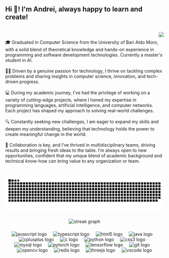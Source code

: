 <h2 align="left">Hi 👋! I'm Andrei, always happy to learn and create!</h2>

<br clear="both">

<img align="right" src="https://visitor-badge.laobi.icu/badge?page_id=Andrei-Stefan20.Andrei-Stefan20&left_text=Count%20Visitors%20"  />

###

<p align="left">🎓 Graduated in Computer Science from the University of Bari Aldo Moro, with a solid blend of theoretical knowledge and hands-on experience in programming and software development technologies. Currently a master's student in AI.<br><br>👨‍💻 Driven by a genuine passion for technology, I thrive on tackling complex problems and sharing insights in computer science, innovation, and tech-driven progress.<br><br>💻 During my academic journey, I’ve had the privilege of working on a variety of cutting-edge projects, where I honed my expertise in programming languages, artificial intelligence, and computer networks. Each project has shaped my approach to solving real-world challenges.<br><br>🔍 Constantly seeking new challenges, I am eager to expand my skills and deepen my understanding, believing that technology holds the power to create meaningful change in the world.<br><br>🤝 Collaboration is key, and I’ve thrived in multidisciplinary teams, driving results and bringing fresh ideas to the table. I’m always open to new opportunities, confident that my unique blend of academic background and technical know-how can bring value to any organization or team.</p>

###

<br clear="both">

<img src="https://raw.githubusercontent.com/Andrei-Stefan20/Andrei-Stefan20/output/snake.svg" alt="Snake animation" />

###

<div align="center">
  <img src="https://streak-stats.demolab.com?user=Andrei-Stefan20&locale=en&mode=daily&theme=gruvbox&hide_border=false&border_radius=5" height="150" alt="streak graph"  />
</div>

###

<div align="center">
  <img src="https://cdn.jsdelivr.net/gh/devicons/devicon/icons/javascript/javascript-original.svg" height="40" alt="javascript logo"  />
  <img width="12" />
  <img src="https://cdn.jsdelivr.net/gh/devicons/devicon/icons/typescript/typescript-original.svg" height="40" alt="typescript logo"  />
  <img width="12" />
  <img src="https://cdn.jsdelivr.net/gh/devicons/devicon/icons/html5/html5-original.svg" height="40" alt="html5 logo"  />
  <img width="12" />
  <img src="https://cdn.jsdelivr.net/gh/devicons/devicon/icons/java/java-original.svg" height="40" alt="java logo"  />
  <img width="12" />
  <img src="https://cdn.jsdelivr.net/gh/devicons/devicon/icons/cplusplus/cplusplus-original.svg" height="40" alt="cplusplus logo"  />
  <img width="12" />
  <img src="https://cdn.jsdelivr.net/gh/devicons/devicon/icons/c/c-original.svg" height="40" alt="c logo"  />
  <img width="12" />
  <img src="https://cdn.jsdelivr.net/gh/devicons/devicon/icons/python/python-original.svg" height="40" alt="python logo"  />
  <img width="12" />
  <img src="https://cdn.jsdelivr.net/gh/devicons/devicon/icons/css3/css3-original.svg" height="40" alt="css3 logo"  />
  <img width="12" />
  <img src="https://cdn.jsdelivr.net/gh/devicons/devicon/icons/mysql/mysql-original.svg" height="40" alt="mysql logo"  />
  <img width="12" />
  <img src="https://cdn.jsdelivr.net/gh/devicons/devicon/icons/pytorch/pytorch-original.svg" height="40" alt="pytorch logo"  />
  <img width="12" />
  <img src="https://cdn.jsdelivr.net/gh/devicons/devicon/icons/tensorflow/tensorflow-original.svg" height="40" alt="tensorflow logo"  />
  <img width="12" />
  <img src="https://cdn.jsdelivr.net/gh/devicons/devicon/icons/git/git-original.svg" height="40" alt="git logo"  />
  <img width="12" />
  <img src="https://cdn.jsdelivr.net/gh/devicons/devicon/icons/opencv/opencv-original.svg" height="40" alt="opencv logo"  />
  <img width="12" />
  <img src="https://cdn.jsdelivr.net/gh/devicons/devicon/icons/redis/redis-original.svg" height="40" alt="redis logo"  />
  <img width="12" />
  <img src="https://cdn.jsdelivr.net/gh/devicons/devicon/icons/threejs/threejs-original.svg" height="40" alt="threejs logo"  />
  <img width="12" />
  <img src="https://cdn.jsdelivr.net/gh/devicons/devicon/icons/vscode/vscode-original.svg" height="40" alt="vscode logo"  />
</div>

###
